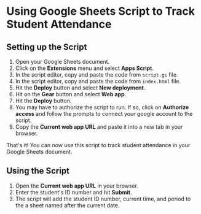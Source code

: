 # Using Google Sheets Script to Track Student Attendance

## Setting up the Script

1. Open your Google Sheets document.
2. Click on the **Extensions** menu and select **Apps Script**.
3. In the script editor, copy and paste the code from `script.gs` file.
4. In the script editor, copy and paste the code from `index.html` file.
5. Hit the **Deploy** button and select **New deployment**.
6. Hit on the **Gear** button and select **Web app**.
7. Hit the **Deploy** button.
8. You may have to authorize the script to run. If so, click on **Authorize access** and follow the prompts to connect your google account to the script.
9. Copy the **Current web app URL** and paste it into a new tab in your browser.

That's it! You can now use this script to track student attendance in your Google Sheets document.

## Using the Script

1. Open the **Current web app URL** in your browser.
2. Enter the student's ID number and hit **Submit**.
3. The script will add the student ID number, current time, and period to the a sheet named after the current date.
